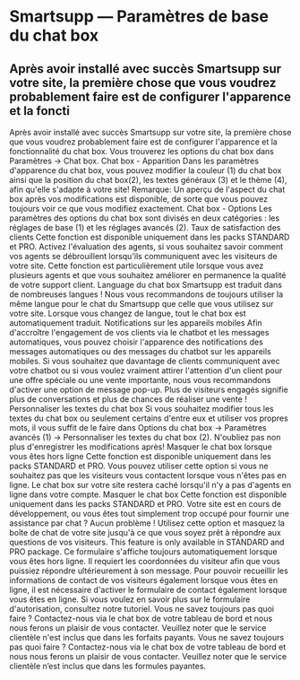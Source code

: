 # Smartsupp — Paramètres de base du chat box
## Après avoir installé avec succès Smartsupp sur votre site, la première chose que vous voudrez probablement faire est de configurer l'apparence et la foncti
Après avoir installé avec succès Smartsupp sur votre site, la première chose que vous voudrez probablement faire est de configurer l'apparence et la fonctionnalité du chat box.
Vous trouverez les options du chat box dans Paramètres → Chat box.
Chat box - Apparition
Dans les paramètres d'apparence du chat box, vous pouvez modifier la couleur (1) du chat box ainsi que la position du chat box(2), les textes généraux (3) et le thème (4), afin qu'elle s'adapte à votre site!
Remarque: Un aperçu de l'aspect du chat box après vos modifications est disponible, de sorte que vous pouvez toujours voir ce que vous modifiez exactement.
Chat box - Options
Les paramètres des options du chat box sont divisés en deux catégories : les réglages de base (1) et les réglages avancés (2).
Taux de satisfaction des clients
Cette fonction est disponible uniquement dans les packs STANDARD et PRO.
Activez l'évaluation des agents, si vous souhaitez savoir comment vos agents se débrouillent lorsqu'ils communiquent avec les visiteurs de votre site. Cette fonction est particulièrement utile lorsque vous avez plusieurs agents et que vous souhaitez améliorer en permanence la qualité de votre support client.
Language du chat box
Smartsupp est traduit dans de nombreuses langues ! Nous vous recommandons de toujours utiliser la même langue pour le chat du Smartsupp que celle que vous utilisez sur votre site. Lorsque vous changez de langue, tout le chat box est automatiquement traduit.
Notifications sur les appareils mobiles
Afin d'accroître l'engagement de vos clients via le chatbot et les messages automatiques, vous pouvez choisir l'apparence des notifications des messages automatiques ou des messages du chatbot sur les appareils mobiles.
Si vous souhaitez que davantage de clients communiquent avec votre chatbot ou si vous voulez vraiment attirer l'attention d'un client pour une offre spéciale ou une vente importante, nous vous recommandons d'activer une option de message pop-up. Plus de visiteurs engagés signifie plus de conversations et plus de chances de réaliser une vente !
Personnaliser les textes du chat box
Si vous souhaitez modifier tous les textes du chat box ou seulement certains d'entre eux et utiliser vos propres mots, il vous suffit de le faire dans Options du chat box → Paramètres avancés (1) → Personnaliser les textes du chat box (2). N'oubliez pas non plus d'enregistrer les modifications après!
Masquer le chat box lorsque vous êtes hors ligne
Cette fonction est disponible uniquement dans les packs STANDARD et PRO.
Vous pouvez utiliser cette option si vous ne souhaitez pas que les visiteurs vous contactent lorsque vous n'êtes pas en ligne. Le chat box sur votre site restera caché lorsqu'il n'y a pas d'agents en ligne dans votre compte.
Masquer le chat box
Cette fonction est disponible uniquement dans les packs STANDARD et PRO.
Votre site est en cours de développement, ou vous êtes tout simplement trop occupé pour fournir une assistance par chat ? Aucun problème ! Utilisez cette option et masquez la boîte de chat de votre site jusqu'à ce que vous soyez prêt à répondre aux questions de vos visiteurs.
This feature is only available in STANDARD and PRO package.
Ce formulaire s'affiche toujours automatiquement lorsque vous êtes hors ligne. Il requiert les coordonnées du visiteur afin que vous puissiez répondre ultérieurement à son message. Pour pouvoir recueillir les informations de contact de vos visiteurs également lorsque vous êtes en ligne, il est nécessaire d'activer le formulaire de contact également lorsque vous êtes en ligne. Si vous voulez en savoir plus sur le formulaire d'autorisation, consultez notre tutoriel.
Vous ne savez toujours pas quoi faire ? Contactez-nous via le chat box de votre tableau de bord et nous nous ferons un plaisir de vous contacter. Veuillez noter que le service clientèle n'est inclus que dans les forfaits payants.
Vous ne savez toujours pas quoi faire ? Contactez-nous via le chat box de votre tableau de bord et nous nous ferons un plaisir de vous contacter. Veuillez noter que le service clientèle n’est inclus que dans les formules payantes.

